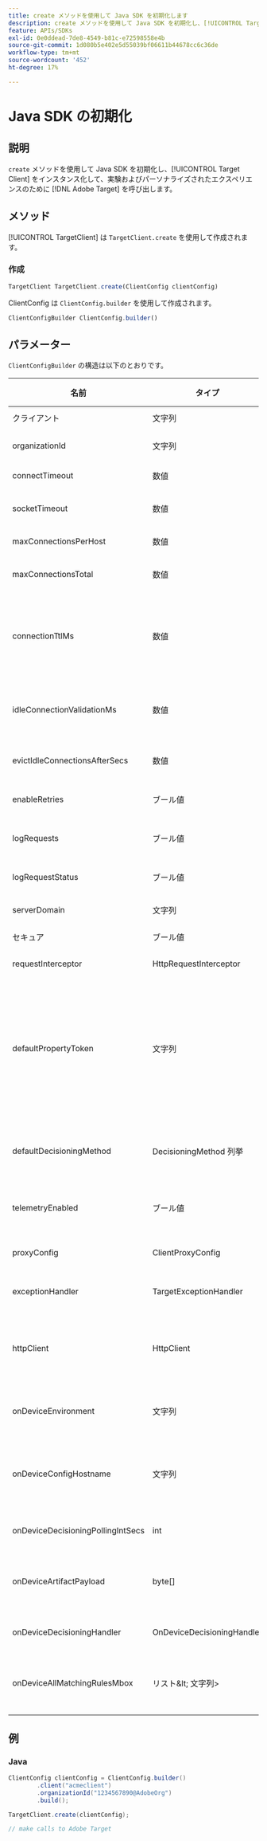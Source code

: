 ```yaml
---
title: create メソッドを使用して Java SDK を初期化します
description: create メソッドを使用して Java SDK を初期化し、[!UICONTROL TargetClient] をインスタンス化して、実験やパーソナライズされたエクスペリエンスを  [!DNL Adobe Target]  び出す呼び出しを行う方法を説明します。
feature: APIs/SDKs
exl-id: 0e0ddead-7de8-4549-b81c-e72598558e4b
source-git-commit: 1d080b5e402e5d55039bf06611b44678cc6c36de
workflow-type: tm+mt
source-wordcount: '452'
ht-degree: 17%

---
```


# Java SDK の初期化

## 説明

`create` メソッドを使用して Java SDK を初期化し、[!UICONTROL Target Client] をインスタンス化して、実験およびパーソナライズされたエクスペリエンスのために [!DNL Adobe Target] を呼び出します。

## メソッド

[!UICONTROL TargetClient] は `TargetClient.create` を使用して作成されます。

### 作成

```javascript {line-numbers="true"}
TargetClient TargetClient.create(ClientConfig clientConfig)
```

ClientConfig は `ClientConfig.builder` を使用して作成されます。

```javascript {line-numbers="true"}
ClientConfigBuilder ClientConfig.builder()
```

## パラメーター

`ClientConfigBuilder` の構造は以下のとおりです。

| 名前 | タイプ | 必須 | デフォルト | 説明 |
| --- | --- | --- | --- | --- |
| クライアント | 文字列 | ○ | None | [!UICONTROL Target Client Id] |
| organizationId | 文字列 | ○ | None | [!UICONTROL Experience Cloud Organization ID] |
| connectTimeout | 数値 | × | 10000 | すべての要求の接続タイムアウト （ミリ秒） |
| socketTimeout | 数値 | × | 10000 | すべての要求のソケットタイムアウト （ミリ秒） |
| maxConnectionsPerHost | 数値 | × | 100 | [!DNL Target] ホストあたりの最大接続数 |
| maxConnectionsTotal | 数値 | × | 200 | 最大接続数（すべての [!DNL Target] ホストを含む） |
| connectionTtlMs | 数値 | × | -1 | Total time to live （TTL）は、永続接続の最大有効期間をミリ秒単位で定義します。 デフォルトでは、接続は無期限に有効なままになります |
| idleConnectionValidationMs | 数値 | × | 1000 | 休止状態が続く期間（ミリ秒）。この期間を過ぎると、持続的接続が再利用されるまで再検証されます |
| evictIdleConnectionsAfterSecs | 数値 | × | 20 | 接続プールからアイドル接続を削除する時間（秒） |
| enableRetries | ブール値 | × | true | ソケットタイムアウトの自動再試行（最大 4） |
| logRequests | ブール値 | × | false | リクエスト [!DNL Target] 応答をデバッグに記録 |
| logRequestStatus | ブール値 | × | false | 応答時間 [!DNL Target] ステータスおよび URL のログ記録 |
| serverDomain | 文字列 | × | `*client*.tt.omtrdc.net` | デフォルトのホスト名を上書き |
| セキュア | ブール値 | × | true | HTTP スキームを適用するための設定を解除 |
| requestInterceptor | HttpRequestInterceptor | × | ヌル | カスタムリクエストインターセプターを追加 |
| defaultPropertyToken | 文字列 | × | None | `getOffers` 呼び出しごとにデフォルトのプロパティトークンを設定します。 **オンデバイス判定の場合**、SDK は、`defaultPropertyToken` で設定されたプロパティトークンの対象アクティビティを含んだアーティファクトのみをダウンロードします |
| defaultDecisioningMethod | DecisioningMethod 列挙 | × | サーバー側 | オンデバイス判定を有効にするには、ON_DEVICE またはハイブリッドに設定する必要があります |
| telemetryEnabled | ブール値 | × | true | [!DNL Target] サーバーへのリクエスト時に追加のデータ収集をオプトアウトできる |
| proxyConfig | ClientProxyConfig | × | None | クライアントが独自のプロキシ詳細を指定することを許可します |
| exceptionHandler | TargetExceptionHandler | × | None | ルール処理中にカスタム例外処理を実装するために使用できます |
| httpClient | HttpClient | × | None | ユーザーが [!DNL Target] HTTP クライアントをカスタム HTTP クライアントに置き換えることを許可します |
| onDeviceEnvironment | 文字列 | × | 実稼動 | ステージングなど、別のオンデバイス環境を指定するために使用できます |
| onDeviceConfigHostname | 文字列 | × | `assets.adobetarget.com` | オンデバイス判定アーティファクトファイルのダウンロードに使用する別のホストを指定するために使用できます |
| onDeviceDecisioningPollingIntSecs | int | × | 300 （5 分） | オンデバイス判定アーティファクトファイルのフェッチ間隔（秒） |
| onDeviceArtifactPayload | byte[] | × | None | 以前のアーティファクトペイロードを使用してオンデバイス判定を提供し、すぐに実行できるようにします |
| onDeviceDecisioningHandler | OnDeviceDecisioningHandler | × | None | オンデバイス判定イベントのコールバックを登録します |
| onDeviceAllMatchingRulesMbox | リスト\&lt; 文字列\> | × | None | オンデバイス判定中にすべての一致するルールコンテンツを返す mbox をユーザーが指定できるようにします |

## 例

### Java

```java {line-numbers="true"}
ClientConfig clientConfig = ClientConfig.builder()
        .client("acmeclient")
        .organizationId("1234567890@AdobeOrg")
        .build();

TargetClient.create(clientConfig);

// make calls to Adobe Target
```
